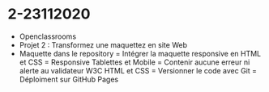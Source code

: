 # 2-23112020

* Openclassrooms 
* Projet 2 : Transformez une maquettez en site Web
* Maquette dans le repository
= Intégrer la maquette responsive en HTML et CSS
= Responsive Tablettes et Mobile
= Contenir aucune erreur ni alerte au validateur W3C HTML et CSS
= Versionner le code avec Git
= Déploiment sur GitHub Pages

